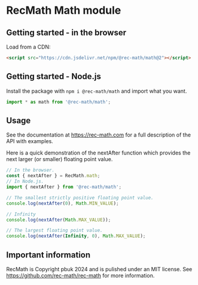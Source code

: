 # RecMath Math module

## Getting started - in the browser

Load from a CDN:

```html
<script src="https://cdn.jsdelivr.net/npm/@rec-math/math@2"></script>
```

## Getting started - Node.js

Install the package with `npm i @rec-math/math` and import what you want.

```js
import * as math from '@rec-math/math';
```

## Usage

See the documentation at https://rec-math.com
for a full description of the API with examples.

Here is a quick demonstration of the nextAfter function which provides the next
larger (or smaller) floating point value.

```js
// In the browser.
const { nextAfter } = RecMath.math;
// In Node.js.
import { nextAfter } from '@rec-math/math';

// The smallest strictly positive floating point value.
console.log(nextAfter(0), Math.MIN_VALUE);

// Infinity
console.log(nextAfter(Math.MAX_VALUE));

// The largest floating point value.
console.log(nextAfter(Infinity, 0), Math.MAX_VALUE);
```

## Important information

RecMath is Copyright pbuk 2024 and is pulished under an MIT license. See
https://github.com/rec-math/rec-math for more information.
